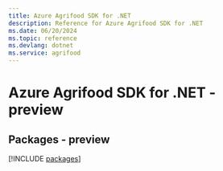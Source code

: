 ```yaml
---
title: Azure Agrifood SDK for .NET
description: Reference for Azure Agrifood SDK for .NET
ms.date: 06/20/2024
ms.topic: reference
ms.devlang: dotnet
ms.service: agrifood
---
```

# Azure Agrifood SDK for .NET - preview
## Packages - preview
[!INCLUDE [packages](agrifood-index.md)]
